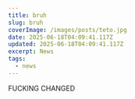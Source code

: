 ```yaml
---
title: bruh
slug: bruh
coverImage: /images/posts/teto.jpg
date: 2025-06-18T04:09:41.117Z
updated: 2025-06-18T04:09:41.117Z
excerpt: News
tags:
  - news
---
```


<script>
  import Callout from "$lib/components/molecules/Callout.svelte";
  import CodeBlock from "$lib/components/molecules/CodeBlock.svelte";
  import Image from "$lib/components/atoms/Image.svelte";
</script>

FUCKING CHANGED
